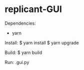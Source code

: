 # replicant-GUI

Dependencies:
  - yarn

Install:
  $ yarn install
  $ yarn upgrade

Build:
  $ yarn build

Run:
  .gui.py

